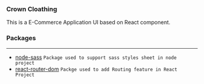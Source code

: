 ### Crown Cloathing

This is a E-Commerce Application UI based on React component.

### Packages

---

- [node-sass](https://www.npmjs.com/package/node-sass) `Package used to support sass styles sheet in node project`
- [react-router-dom](https://www.npmjs.com/package/react-router-dom) `Packge used to add Routing feature in React Project`
